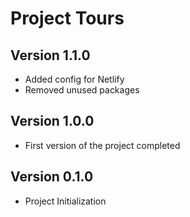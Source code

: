 # Project Tours

## Version 1.1.0
- Added config for Netlify 
- Removed unused packages

## Version 1.0.0
- First version of the project completed

## Version 0.1.0
- Project Initialization
